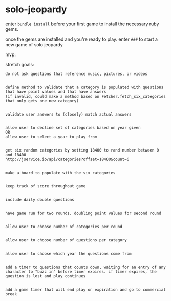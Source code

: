 # solo-jeopardy


enter `bundle install` before your first game to install the necessary ruby gems.

once the gems are installed and you're ready to play. enter `###` to start a new game of solo jeopardy

mvp:






stretch goals:


    do not ask questions that reference music, pictures, or videos


    define method to validate that a category is populated with questions that have point values and that have answers
    (if invalid, could make a method based on Fetcher.fetch_six_categories that only gets one new category)


    validate user answers to (closely) match actual answers


    allow user to decline set of categories based on year given
    OR
    allow user to select a year to play from


    get six random categories by setting 18400 to rand number between 0 and 18400
    http://jservice.io/api/categories?offset=18400&count=6

 
    make a board to populate with the six categories


    keep track of score throughout game


    include daily double questions


    have game run for two rounds, doubling point values for second round


    allow user to choose number of categories per round


    allow user to choose number of questions per category


    allow user to choose which year the questions come from


    add a timer to questions that counts down, waiting for an entry of any character to "buzz in" before timer expires. if timer expires, the question is lost and play continues


    add a game timer that will end play on expiration and go to commercial break